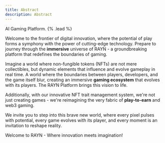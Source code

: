 ```yaml
---
title: Abstract
description: Abstract
---
```


AI Gaming Platform. {% .lead %}

Welcome to the frontier of digital innovation, where the potential of play forms a symphony with the power of cutting-edge technology. Prepare to journey through the **immersive** universe of RAYN - a groundbreaking platform that redefines the boundaries of gaming.

Imagine a world where non-fungible tokens (NFTs) are not mere collectibles, but dynamic elements that influence and evolve gameplay in real time. A world where the boundaries between players, developers, and the game itself blur, creating an immersive **gaming ecosystem** that evolves with its players. The RAYN Platform brings this vision to life. 

Additionally, with our innovative NFT trait management system, we're not just creating games - we're reimagining the very fabric of **play-to-earn** and web3 gaming. 

We invite you to step into this brave new world, where every pixel pulses with potential, every game evolves with its player, and every moment is an invitation to reshape reality.

Welcome to RAYN - Where innovation meets imagination!

